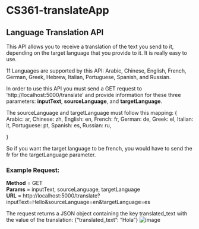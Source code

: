 ﻿# CS361-translateApp
## Language Translation API

This API allows you to receive a translation of the text you send to it, depending on the target language that you provide to it. It is really easy to use. 

11 Languages are supported by this API: Arabic, Chinese, English, French, German, Greek, Hebrew, Italian, Portuguese, Spanish, and Russian.

In order to use this API you must send a GET request to ‘http://localhost:5000/translate’ and provide information for these three parameters: **inputText**, **sourceLanguage**, and **targetLanguage**.

The sourceLanguage and targetLanguage must follow this mapping:
{
	Arabic: ar,
	Chinese: zh,
	English: en,
	French: fr,
	German: de,
	Greek: el,
	Italian: it,
	Portuguese: pt,
	Spanish: es,
	Russian: ru,

}

So if you want the target language to be french, you would have to send the fr for the targetLanguage parameter.


### Example Request:
**Method** = GET<br>
**Params** = inputText, sourceLanguage, targetLanguage<br>
**URL** = http://localhost:5000/translate?inputText=Hello&sourceLanguage=en&targetLanguage=es<br>



The request returns a JSON object containing the key translated_text with the value of the translation: {“translated_text”: “Hola”}
![image](https://github.com/BSweeney333/CS361-translateApp/assets/91225918/b584f2e2-98e6-471a-80fa-e3b0a8a6f65a)
